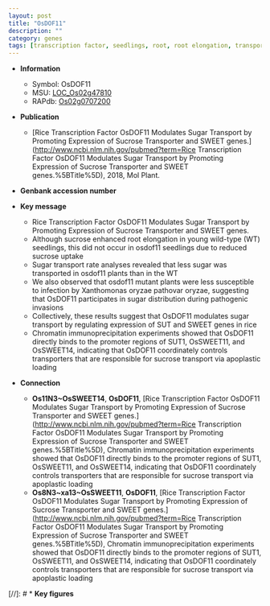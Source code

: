 ```yaml
---
layout: post
title: "OsDOF11"
description: ""
category: genes
tags: [transcription factor, seedlings, root, root elongation, transporter, sugar, sucrose, As transport, sucrose transporter]
---
```


* **Information**  
    + Symbol: OsDOF11  
    + MSU: [LOC_Os02g47810](http://rice.plantbiology.msu.edu/cgi-bin/ORF_infopage.cgi?orf=LOC_Os02g47810)  
    + RAPdb: [Os02g0707200](http://rapdb.dna.affrc.go.jp/viewer/gbrowse_details/irgsp1?name=Os02g0707200)  

* **Publication**  
    + [Rice Transcription Factor OsDOF11 Modulates Sugar Transport by Promoting Expression of Sucrose Transporter and SWEET genes.](http://www.ncbi.nlm.nih.gov/pubmed?term=Rice Transcription Factor OsDOF11 Modulates Sugar Transport by Promoting Expression of Sucrose Transporter and SWEET genes.%5BTitle%5D), 2018, Mol Plant.

* **Genbank accession number**  

* **Key message**  
    + Rice Transcription Factor OsDOF11 Modulates Sugar Transport by Promoting Expression of Sucrose Transporter and SWEET genes.
    + Although sucrose enhanced root elongation in young wild-type (WT) seedlings, this did not occur in osdof11 seedlings due to reduced sucrose uptake
    + Sugar transport rate analyses revealed that less sugar was transported in osdof11 plants than in the WT
    + We also observed that osdof11 mutant plants were less susceptible to infection by Xanthomonas oryzae pathovar oryzae, suggesting that OsDOF11 participates in sugar distribution during pathogenic invasions
    + Collectively, these results suggest that OsDOF11 modulates sugar transport by regulating expression of SUT and SWEET genes in rice
    + Chromatin immunoprecipitation experiments showed that OsDOF11 directly binds to the promoter regions of SUT1, OsSWEET11, and OsSWEET14, indicating that OsDOF11 coordinately controls transporters that are responsible for sucrose transport via apoplastic loading

* **Connection**  
    + __Os11N3~OsSWEET14__, __OsDOF11__, [Rice Transcription Factor OsDOF11 Modulates Sugar Transport by Promoting Expression of Sucrose Transporter and SWEET genes.](http://www.ncbi.nlm.nih.gov/pubmed?term=Rice Transcription Factor OsDOF11 Modulates Sugar Transport by Promoting Expression of Sucrose Transporter and SWEET genes.%5BTitle%5D),  Chromatin immunoprecipitation experiments showed that OsDOF11 directly binds to the promoter regions of SUT1, OsSWEET11, and OsSWEET14, indicating that OsDOF11 coordinately controls transporters that are responsible for sucrose transport via apoplastic loading
    + __Os8N3~xa13~OsSWEET11__, __OsDOF11__, [Rice Transcription Factor OsDOF11 Modulates Sugar Transport by Promoting Expression of Sucrose Transporter and SWEET genes.](http://www.ncbi.nlm.nih.gov/pubmed?term=Rice Transcription Factor OsDOF11 Modulates Sugar Transport by Promoting Expression of Sucrose Transporter and SWEET genes.%5BTitle%5D),  Chromatin immunoprecipitation experiments showed that OsDOF11 directly binds to the promoter regions of SUT1, OsSWEET11, and OsSWEET14, indicating that OsDOF11 coordinately controls transporters that are responsible for sucrose transport via apoplastic loading

[//]: # * **Key figures**  


